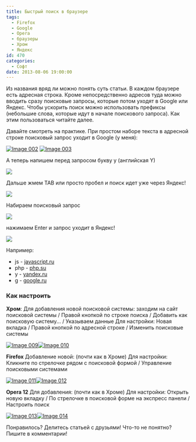 ```yaml
---
title: Быстрый поиск в браузере
tags:
  - Firefox
  - Google
  - Opera
  - браузеры
  - Хром
  - Яндекс
id: 470
categories:
  - Софт
date: 2013-08-06 19:00:00
---
```


Из названия вряд ли можно понять суть статьи. В каждом браузере есть адресная строка. Кроме непосредственно адресов туда можно вводить сразу поисковые запросы, которые потом уходят в Google или Яндекс. Чтобы ускорить поиск можно использовать префиксы (небольшие слова, которые идут в начале поискового запроса). Как этим пользоваться читайте далее. <!--more-->

Давайте смотреть на практике. При простом наборе текста в адресной строке поисковый запрос уходит в Google (у меня):

[![Image 002](http://atnartur.ru/wp-content/uploads/2013/07/Image-0025-150x71.png)](http://atnartur.ru/wp-content/uploads/2013/07/Image-0025.png)
[![Image 003](http://atnartur.ru/wp-content/uploads/2013/07/Image-0032-300x106.png)](http://atnartur.ru/wp-content/uploads/2013/07/Image-0032.png)

А теперь напишем перед запросом букву y (английская Y)

[![](http://atnartur.ru/wp-content/uploads/2013/07/Image-0052-300x11.png)](http://atnartur.ru/wp-content/uploads/2013/07/Image-0052.png)

Дальше жмем TAB или просто пробел и поиск идет уже через Яндекс!

[![](http://atnartur.ru/wp-content/uploads/2013/07/Image-0063-300x28.png)](http://atnartur.ru/wp-content/uploads/2013/07/Image-0063.png)

Набираем поисковый запрос

[![](http://atnartur.ru/wp-content/uploads/2013/07/Image-0073-300x29.png)](http://atnartur.ru/wp-content/uploads/2013/07/Image-0073.png)

нажимаем Enter и запрос уходит в Яндекс!

[![](http://atnartur.ru/wp-content/uploads/2013/07/Image-0082-300x149.png)](http://atnartur.ru/wp-content/uploads/2013/07/Image-0082.png)

Например:

*   js - [javascript.ru](http://javascript.ru)
*   php - [php.su](http://php.su)
*   y - [yandex.ru](http://yandex.ru)
*   g - [google.ru](http://google.ru)

### Как настроить

**Хром**: 
Для добавления новой поисковой системы: заходим на сайт поисковой системы / Правой кнопкой по строке поиска / Добавить как поисковую систему... / Указываем данные
Для настройки: Новая вкладка / Правой кнопкой по адресной строке / Изменить поисковые системы 

[![Image 009](http://atnartur.ru/wp-content/uploads/2013/07/Image-0091-150x150.png)](http://atnartur.ru/wp-content/uploads/2013/07/Image-0091.png)[![Image 010](http://atnartur.ru/wp-content/uploads/2013/07/Image-0101-150x150.png)](http://atnartur.ru/wp-content/uploads/2013/07/Image-0101.png)

**Firefox**
Добавление новой: (почти как в Хроме)
Для настройки: Кликните по стрелочке рядом с поисковой формой / Управление поисковыми системами

[![Image 011](http://atnartur.ru/wp-content/uploads/2013/07/Image-0113-150x150.png)](http://atnartur.ru/wp-content/uploads/2013/07/Image-0113.png)[![Image 012](http://atnartur.ru/wp-content/uploads/2013/07/Image-0123-150x150.png)](http://atnartur.ru/wp-content/uploads/2013/07/Image-0123.png)

**Opera 12**
Для добавления: (почти как в Хроме)
Для настройки: Открыть новую вкладку / По стрелочке в поисковой форме на экспресс панели / Настроить поиск

[![Image 013](http://atnartur.ru/wp-content/uploads/2013/07/Image-0133-150x150.png)](http://atnartur.ru/wp-content/uploads/2013/07/Image-0133.png)[![Image 014](http://atnartur.ru/wp-content/uploads/2013/07/Image-0143-150x67.png)](http://atnartur.ru/wp-content/uploads/2013/07/Image-0143.png)

Понравилось? Делитесь статьей с друзьями! Что-то не понятно? Пишите в комментарии! 